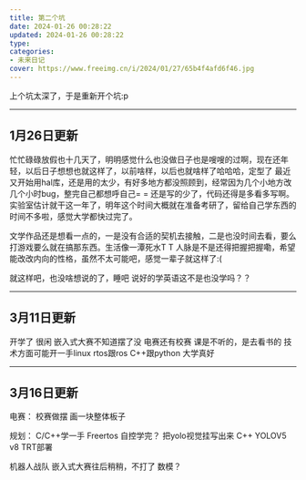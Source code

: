 ```yaml
---
title: 第二个坑
date: 2024-01-26 00:28:22
updated: 2024-01-26 00:28:22
type:
categories:
- 未来日记
cover: https://www.freeimg.cn/i/2024/01/27/65b4f4afd6f46.jpg
---
```


上个坑太深了，于是重新开个坑:p

---------------------
1月26日更新
---
忙忙碌碌放假也十几天了，明明感觉什么也没做日子也是嗖嗖的过啊，现在还年轻，以后日子想想也就这样了，以前啥样，以后也就啥样了哈哈哈，定型了
最近又开始用hal库，还是用的太少，有好多地方都没照顾到，经常因为几个小地方改几个小时bug，整完自己都想呼自己= = 还是写的少了，代码还得是多看多写啊。
实验室估计就干这一年了，明年这个时间大概就在准备考研了，留给自己学东西的时间不多啦，感觉大学都快过完了。

文学作品还是想看一点的，一是没有合适的契机去接触，二是也没时间去看，要么打游戏要么就在搞那东西。生活像一潭死水T T 
人脉是不是还得把握把握嘞，希望能改改内向的性格，虽然不太可能吧，感觉一辈子就这样了:(

就这样吧，也没啥想说的了，睡吧
说好的学英语这不是也没学吗？？

---------------------
3月11日更新
---
开学了
很闲
嵌入式大赛不知道摆了没
电赛还有校赛
课是不听的，是去看书的
技术方面可能开一手linux
rtos跟ros
C++跟python
大学真好

---------------------
3月16日更新
---
电赛：
校赛做摆
画一块整体板子

规划：
C/C++学一手
Freertos
自控学完？
把yolo视觉挂写出来 C++ YOLOV5 v8 TRT部署

机器人战队
嵌入式大赛往后稍稍，不打了 数模？





